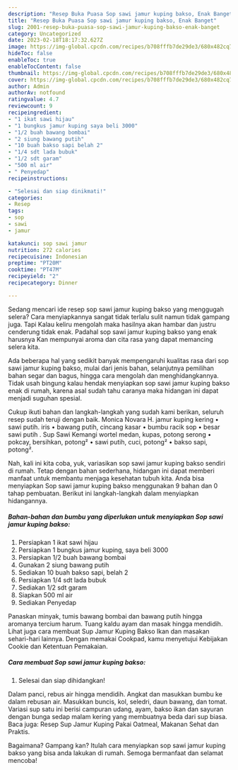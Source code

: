 ```yaml
---
description: "Resep Buka Puasa Sop sawi jamur kuping bakso, Enak Banget"
title: "Resep Buka Puasa Sop sawi jamur kuping bakso, Enak Banget"
slug: 2001-resep-buka-puasa-sop-sawi-jamur-kuping-bakso-enak-banget
category: Uncategorized
date: 2023-02-18T18:17:32.627Z
image: https://img-global.cpcdn.com/recipes/b708fffb7de29de3/680x482cq70/sop-sawi-jamur-kuping-bakso-foto-resep-utama.jpg
hideToc: false
enableToc: true
enableTocContent: false
thumbnail: https://img-global.cpcdn.com/recipes/b708fffb7de29de3/680x482cq70/sop-sawi-jamur-kuping-bakso-foto-resep-utama.jpg
cover: https://img-global.cpcdn.com/recipes/b708fffb7de29de3/680x482cq70/sop-sawi-jamur-kuping-bakso-foto-resep-utama.jpg
author: Admin
authorAv: notfound
ratingvalue: 4.7
reviewcount: 9
recipeingredient:
- "1 ikat sawi hijau"
- "1 bungkus jamur kuping saya beli 3000"
- "1/2 buah bawang bombai"
- "2 siung bawang putih"
- "10 buah bakso sapi belah 2"
- "1/4 sdt lada bubuk"
- "1/2 sdt garam"
- "500 ml air"
- " Penyedap"
recipeinstructions:

- "Selesai dan siap dinikmati!"
categories:
- Resep
tags:
- sop
- sawi
- jamur

katakunci: sop sawi jamur 
nutrition: 272 calories
recipecuisine: Indonesian
preptime: "PT20M"
cooktime: "PT47M"
recipeyield: "2"
recipecategory: Dinner

---
```



Sedang mencari ide resep sop sawi jamur kuping bakso yang menggugah selera? Cara menyiapkannya sangat tidak terlalu sulit namun tidak gampang juga. Tapi Kalau keliru mengolah maka hasilnya akan hambar dan justru cenderung tidak enak. Padahal sop sawi jamur kuping bakso yang enak harusnya Kan mempunyai aroma dan cita rasa yang dapat memancing selera kita.


Ada beberapa hal yang sedikit banyak mempengaruhi kualitas rasa dari sop sawi jamur kuping bakso, mulai dari jenis bahan, selanjutnya pemilihan bahan segar dan bagus, hingga cara mengolah dan menghidangkannya. Tidak usah bingung kalau hendak menyiapkan sop sawi jamur kuping bakso enak di rumah, karena asal sudah tahu caranya maka hidangan ini dapat menjadi suguhan spesial.

Cukup ikuti bahan dan langkah-langkah yang sudah kami berikan, seluruh resep sudah teruji dengan baik. Monica Novara H. jamur kuping kering • sawi putih. iris • bawang putih, cincang kasar • bumbu racik sop • besar sawi putih . Sup Sawi Kemangi wortel medan, kupas, potong serong • pokcay, bersihkan, potong² • sawi putih, cuci, potong² • bakso sapi, potong².


Nah, kali ini kita coba, yuk, variasikan sop sawi jamur kuping bakso sendiri di rumah. Tetap dengan bahan sederhana, hidangan ini dapat memberi manfaat untuk membantu menjaga kesehatan tubuh kita. Anda bisa menyiapkan Sop sawi jamur kuping bakso menggunakan 9 bahan dan 0 tahap pembuatan. Berikut ini langkah-langkah dalam menyiapkan hidangannya.

<!--inarticleads1-->

##### Bahan-bahan dan bumbu yang diperlukan untuk menyiapkan Sop sawi jamur kuping bakso:

1. Persiapkan 1 ikat sawi hijau
1. Persiapkan 1 bungkus jamur kuping, saya beli 3000
1. Persiapkan 1/2 buah bawang bombai
1. Gunakan 2 siung bawang putih
1. Sediakan 10 buah bakso sapi, belah 2
1. Persiapkan 1/4 sdt lada bubuk
1. Sediakan 1/2 sdt garam
1. Siapkan 500 ml air
1. Sediakan  Penyedap


Panaskan minyak, tumis bawang bombai dan bawang putih hingga aromanya tercium harum. Tuang kaldu ayam dan masak hingga mendidih. Lihat juga cara membuat Sup Jamur Kuping Bakso Ikan dan masakan sehari-hari lainnya. Dengan memakai Cookpad, kamu menyetujui Kebijakan Cookie dan Ketentuan Pemakaian. 

<!--inarticleads2-->

##### Cara membuat Sop sawi jamur kuping bakso:


1. Selesai dan siap dihidangkan!

Dalam panci, rebus air hingga mendidih. Angkat dan masukkan bumbu ke dalam rebusan air. Masukkan buncis, kol, seledri, daun bawang, dan tomat. Variasi sup satu ini berisi campuran udang, ayam, bakso ikan dan sayuran dengan bunga sedap malam kering yang membuatnya beda dari sup biasa. Baca juga: Resep Sup Jamur Kuping Pakai Oatmeal, Makanan Sehat dan Praktis. 

Bagaimana? Gampang kan? Itulah cara menyiapkan sop sawi jamur kuping bakso yang bisa anda lakukan di rumah. Semoga bermanfaat dan selamat mencoba!
